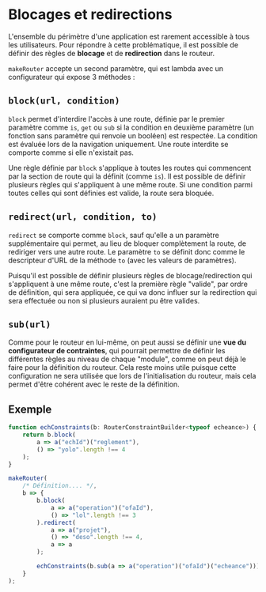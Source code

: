 # Blocages et redirections

L'ensemble du périmètre d'une application est rarement accessible à tous les utilisateurs. Pour répondre à cette problématique, il est possible de définir des règles de **blocage** et de **redirection** dans le routeur.

`makeRouter` accepte un second paramètre, qui est lambda avec un configurateur qui expose 3 méthodes :

## `block(url, condition)`

`block` permet d'interdire l'accès à une route, définie par le premier paramètre comme `is`, `get` ou `sub` si la condition en deuxième paramètre (un fonction sans paramètre qui renvoie un booléen) est respectée. La condition est évaluée lors de la navigation uniquement. Une route interdite se comporte comme si elle n'existait pas.

Une règle définie par `block` s'applique à toutes les routes qui commencent par la section de route qui la définit (comme `is`). Il est possible de définir plusieurs règles qui s'appliquent à une même route. Si une condition parmi toutes celles qui sont définies est valide, la route sera bloquée.

## `redirect(url, condition, to)`

`redirect` se comporte comme `block`, sauf qu'elle a un paramètre supplémentaire qui permet, au lieu de bloquer complètement la route, de rediriger vers une autre route. Le paramètre `to` se définit donc comme le descripteur d'URL de la méthode `to` (avec les valeurs de paramètres).

Puisqu'il est possible de définir plusieurs règles de blocage/redirection qui s'appliquent à une même route, c'est la première règle "valide", par ordre de définition, qui sera appliquée, ce qui va donc influer sur la redirection qui sera effectuée ou non si plusieurs auraient pu être valides.

## `sub(url)`

Comme pour le routeur en lui-même, on peut aussi se définir une **vue du configurateur de contraintes**, qui pourrait permettre de définir les différentes règles au niveau de chaque "module", comme on peut déjà le faire pour la définition du routeur. Cela reste moins utile puisque cette configuration ne sera utilisée que lors de l'initialisation du routeur, mais cela permet d'être cohérent avec le reste de la définition.

## Exemple

```ts
function echConstraints(b: RouterConstraintBuilder<typeof echeance>) {
    return b.block(
        a => a("echId")("reglement"),
        () => "yolo".length !== 4
    );
}

makeRouter(
    /* Définition.... */,
    b => {
        b.block(
            a => a("operation")("ofaId"),
            () => "lol".length !== 3
        ).redirect(
            a => a("projet"),
            () => "deso".length !== 4,
            a => a
        );

        echConstraints(b.sub(a => a("operation")("ofaId")("echeance")));
    }
);
```

